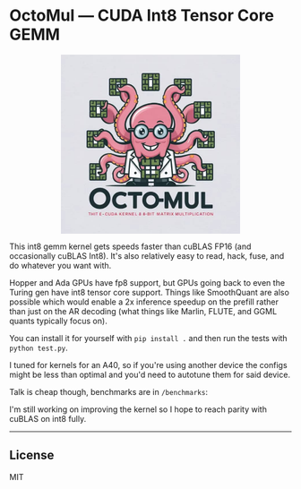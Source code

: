 # OctoMul — CUDA Int8 Tensor Core GEMM

<div style="display: flex; justify-content: center;">
  <img src="assets/octomul-logo.jpg" width="320">
</div>

This int8 gemm kernel gets speeds faster than cuBLAS FP16 (and occasionally cuBLAS Int8). It's also relatively easy to read, hack, fuse, and do whatever you want with.

Hopper and Ada GPUs have fp8 support, but GPUs going back to even the Turing gen have int8 tensor core support.
Things like SmoothQuant are also possible which would enable a 2x inference speedup on the prefill rather than just on the AR decoding (what things like Marlin, FLUTE, and GGML quants typically focus on).

You can install it for yourself with `pip install .` and then run the tests with `python test.py`.

I tuned for kernels for an A40, so if you're using another device the configs might be less than optimal and you'd need to autotune them for said device.

Talk is cheap though, benchmarks are in `/benchmarks`:


I'm still working on improving the kernel so I hope to reach parity with cuBLAS on int8 fully.

---

## License

MIT